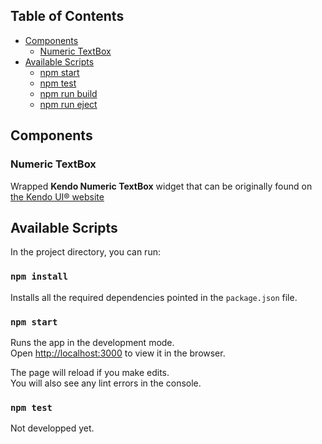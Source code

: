 ## Table of Contents

- [Components](#components)
  - [Numeric TextBox](#numeric-textbox)
- [Available Scripts](#available-scripts)
  - [npm start](#npm-start)
  - [npm test](#npm-test)
  - [npm run build](#npm-run-build)
  - [npm run eject](#npm-run-eject)

## Components

### Numeric TextBox

Wrapped **Kendo Numeric TextBox** widget that can be originally found on [the Kendo UI® website](http://demos.telerik.com/kendo-ui/numerictextbox/index)

## Available Scripts

In the project directory, you can run:

### `npm install`

Installs all the required dependencies pointed in the `package.json` file.

### `npm start`

Runs the app in the development mode.<br>
Open [http://localhost:3000](http://localhost:3000) to view it in the browser.

The page will reload if you make edits.<br>
You will also see any lint errors in the console.

### `npm test`

Not developped yet.
